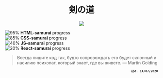 <h1 align="center">剣の道</h1>

<p align="center">
  <img src="https://cs10.pikabu.ru/post_img/2018/02/28/7/1519814611116915020.jpg" />
</p>

![95%](https://progress-bar.dev/95) **HTML-samurai** progress <br>
![85%](https://progress-bar.dev/85) **CSS-samurai** progress <br>
![40%](https://progress-bar.dev/40) **JS-samurai** progress <br>
![20%](https://progress-bar.dev/20) **React-samurai** progress <br>

> Всегда пишите код так, будто сопровождать его будет склонный к насилию психопат, который знает, где вы живете.
> — Martin Golding

<p align="right"><small><b> <code>upd. 14/07/2020</code></b></small></p>